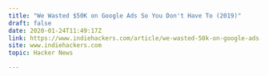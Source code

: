 ```yaml
---
title: "We Wasted $50K on Google Ads So You Don't Have To (2019)"
draft: false
date: 2020-01-24T11:49:17Z
link: https://www.indiehackers.com/article/we-wasted-50k-on-google-ads-so-you-dont-have-to-355a425b27?utm_medium=RSS&utm_source=hune
site: www.indiehackers.com
topic: Hacker News  

---
```

